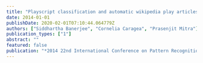 ```yaml
---
title: "Playscript classification and automatic wikipedia play articles generation"
date: 2014-01-01
publishDate: 2020-02-01T07:10:44.064779Z
authors: ["Siddhartha Banerjee", "Cornelia Caragea", "Prasenjit Mitra"]
publication_types: ["1"]
abstract: ""
featured: false
publication: "*2014 22nd International Conference on Pattern Recognition (ICPR)*"
---
```


